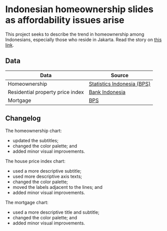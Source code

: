 # Indonesian homeownership slides as affordability issues arise

This project seeks to describe the trend in homeownership among Indonesians, especially those who reside in Jakarta. Read the story on [this link](https://www.thejakartapost.com/news/2021/06/28/indonesian-homeownership-slides-as-affordability-issues-arise.html).


## Data

Data | Source |  
---- | ------ |  
Homeownership | [Statistics Indonesia (BPS)](https://bps.go.id/indicator/29/849/1/persentase-rumah-tangga-menurut-provinsi-dan-status-kepemilikan-rumah-milik-sendiri.html) |  
Residential property price index | [Bank Indonesia](https://www.bi.go.id/id/publikasi/laporan/Pages/SHPR-Triwulan-II-2021.aspx) |  
Mortgage | [BPS](https://bps.go.id/publication/2020/08/31/6a9e70d6154fde75499239e6/statistik-perumahan-dan-permukiman-2019.html) |  


## Changelog

The homeownership chart:  
- updated the subtitles;  
- changed the color palette; and  
- added minor visual improvements.

The house price index chart:  
- used a more descriptive subtitle;  
- used more descriptive axis texts;  
- changed the color palette;  
- moved the labels adjacent to the lines; and  
- added minor visual improvements.

The mortgage chart:  
- used a more descriptive title and subtitle;  
- changed the color palette; and  
- added minor visual improvements.
